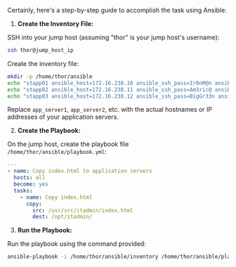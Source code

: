 Certainly, here's a step-by-step guide to accomplish the task using Ansible:

1. **Create the Inventory File:**

SSH into your jump host (assuming "thor" is your jump host's username):
```bash
ssh thor@jump_host_ip
```

Create the inventory file:
```bash
mkdir -p /home/thor/ansible
echo "stapp01 ansible_host=172.16.238.10 ansible_ssh_pass=Ir0nM@n ansible_user=tony" > /home/thor/ansible/inventory
echo "stapp02 ansible_host=172.16.238.11 ansible_ssh_pass=Am3ric@ ansible_user=steve" >> /home/thor/ansible/inventory
echo "stapp03 ansible_host=172.16.238.12 ansible_ssh_pass=BigGr33n ansible_user=banner" >> /home/thor/ansible/inventory

```

Replace `app_server1`, `app_server2`, etc. with the actual hostnames or IP addresses of your application servers.

2. **Create the Playbook:**

On the jump host, create the playbook file `/home/thor/ansible/playbook.yml`:
```yaml
---
- name: Copy index.html to application servers
  hosts: all
  become: yes
  tasks:
    - name: Copy index.html
      copy:
        src: /usr/src/itadmin/index.html
        dest: /opt/itadmin/
```

3. **Run the Playbook:**

Run the playbook using the command provided:
```bash
ansible-playbook -i /home/thor/ansible/inventory /home/thor/ansible/playbook.yml
```

